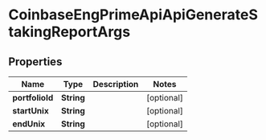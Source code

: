 
# CoinbaseEngPrimeApiApiGenerateStakingReportArgs

## Properties
Name | Type | Description | Notes
------------ | ------------- | ------------- | -------------
**portfolioId** | **String** |  |  [optional]
**startUnix** | **String** |  |  [optional]
**endUnix** | **String** |  |  [optional]



